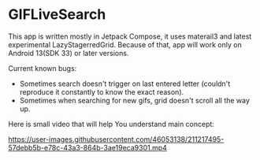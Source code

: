 
# GIFLiveSearch

This app is written mostly in Jetpack Compose, it uses materail3 and latest experimental LazyStagerredGrid.
Because of that, app will work only on Android 13(SDK 33) or later versions.

Current known bugs:
- Sometimes search doesn't trigger on last entered letter (couldn't reproduce it constantly to know the exact reason).
- Sometimes when searching for new gifs, grid doesn't scroll all the way up.

Here is small video that will help You understand main concept:

https://user-images.githubusercontent.com/46053138/211217495-57debb5b-e78c-43a3-864b-3ae19eca9301.mp4

